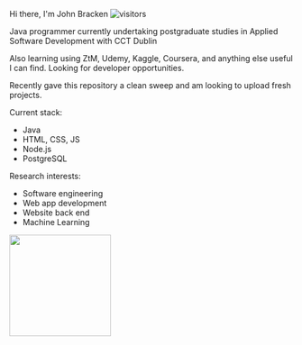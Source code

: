 Hi there, I'm John Bracken
![visitors](https://visitor-badge.glitch.me/badge?page_id=page.id)

Java programmer currently undertaking postgraduate studies in Applied Software Development with CCT Dublin 

Also learning using ZtM, Udemy, Kaggle, Coursera, and anything else useful I can find. Looking for developer opportunities.

Recently gave this repository a clean sweep and am looking to upload fresh projects.

Current stack: 
- Java
- HTML, CSS, JS 
- Node.js 
- PostgreSQL

Research interests:
- Software engineering
- Web app development
- Website back end
- Machine Learning

<img height="180em" src="https://github-readme-stats.vercel.app/api?username=Strawhorse&show_icons=true&hide_border=true&&count_private=true&include_all_commits=true" />
